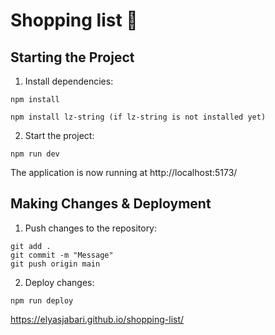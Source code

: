 # Shopping list 🛒

## Starting the Project
1. Install dependencies:
```
npm install

npm install lz-string (if lz-string is not installed yet)
```

2. Start the project:
```
npm run dev
```

The application is now running at http://localhost:5173/


## Making Changes & Deployment

1. Push changes to the repository:
```
git add .
git commit -m "Message"
git push origin main
```

2. Deploy changes:
```
npm run deploy
```
https://elyasjabari.github.io/shopping-list/

